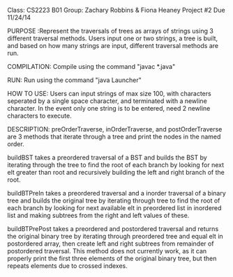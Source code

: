 Class: CS2223 B01
Group: Zachary Robbins & Fiona Heaney
Project #2
Due 11/24/14

PURPOSE :Represent the traversals of trees as arrays of strings using 3 different traversal methods. Users input one or two strings, a tree is built, and based on how many strings are input, different traversal methods are run. 

COMPILATION:
Compile using the command "javac *.java"

RUN:
Run using the command "java Launcher"

HOW TO USE: Users can input strings of max size 100, with characters seperated by a single space character, and terminated with a newline character. In the event only one string is to be entered, need 2 newline characters to execute. 

DESCRIPTION: 
preOrderTraverse, inOrderTraverse, and postOrderTraverse are 3 methods that iterate through a tree and print the nodes in the named order. 

buildBST takes a preordered traversal of a BST and builds the BST by iterating through the tree to find the root of each branch by looking for next elt greater than root and recursively building the left and right branch of the root.

buildBTPreIn takes a preordered traversal and a inorder traversal of a binary tree and builds the original tree by iterating through tree to find the root of each branch by looking for next available elt in preordered list in inordered list and making subtrees from the right and left values of these. 

buildBTPrePost takes a preordered and postordered traversal and returns the original binary tree by iterating through preordered tree and equal elt in postordered array, then create left and right subtrees from remainder of postordered traversal. This method does not currently work, as it can properly print the first three elements of the original binary tree, but then repeats elements due to crossed indexes. 


